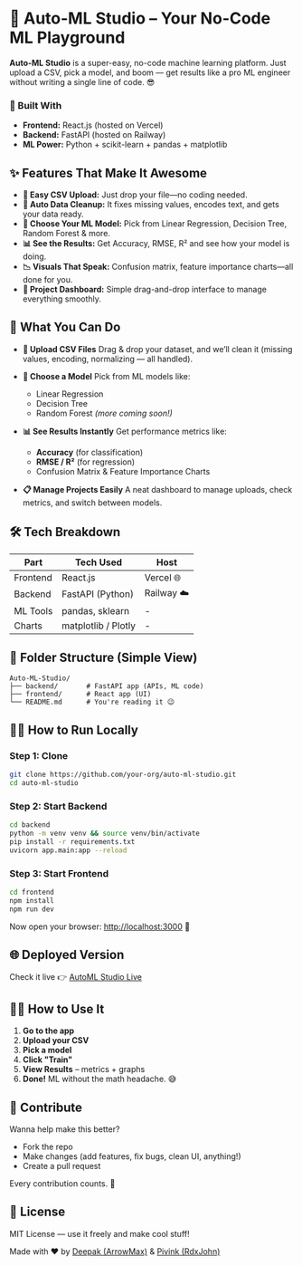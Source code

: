 # 🚀 Auto-ML Studio – Your No-Code ML Playground

**Auto-ML Studio** is a super-easy, no-code machine learning platform. Just upload a CSV, pick a model, and boom — get results like a pro ML engineer without writing a single line of code. 😎

### 🔧 Built With

* **Frontend:** React.js (hosted on Vercel)
* **Backend:** FastAPI (hosted on Railway)
* **ML Power:** Python + scikit-learn + pandas + matplotlib


## ✨ Features That Make It Awesome

* **📂 Easy CSV Upload:** Just drop your file—no coding needed.
* **🧼 Auto Data Cleanup:** It fixes missing values, encodes text, and gets your data ready.
* **🧠 Choose Your ML Model:** Pick from Linear Regression, Decision Tree, Random Forest & more.
* **📊 See the Results:** Get Accuracy, RMSE, R² and see how your model is doing.
* **📉 Visuals That Speak:** Confusion matrix, feature importance charts—all done for you.
* **📁 Project Dashboard:** Simple drag-and-drop interface to manage everything smoothly.

## 🎯 What You Can Do

* **📁 Upload CSV Files**
  Drag & drop your dataset, and we’ll clean it (missing values, encoding, normalizing — all handled).

* **🧠 Choose a Model**
  Pick from ML models like:

  * Linear Regression
  * Decision Tree
  * Random Forest
    *(more coming soon!)*

* **📊 See Results Instantly**
  Get performance metrics like:

  * **Accuracy** (for classification)
  * **RMSE / R²** (for regression)
  * Confusion Matrix & Feature Importance Charts

* **📋 Manage Projects Easily**
  A neat dashboard to manage uploads, check metrics, and switch between models.

## 🛠 Tech Breakdown

| Part     | Tech Used           | Host       |
| -------- | ------------------- | ---------- |
| Frontend | React.js            | Vercel 🌐  |
| Backend  | FastAPI (Python)    | Railway ☁️ |
| ML Tools | pandas, sklearn     | -          |
| Charts   | matplotlib / Plotly | -          |


## 📂 Folder Structure (Simple View)

```
Auto-ML-Studio/
├── backend/       # FastAPI app (APIs, ML code)
├── frontend/      # React app (UI)
└── README.md      # You're reading it 😉
```


## 🧑‍💻 How to Run Locally

### Step 1: Clone

```bash
git clone https://github.com/your-org/auto-ml-studio.git
cd auto-ml-studio
```

### Step 2: Start Backend

```bash
cd backend
python -m venv venv && source venv/bin/activate
pip install -r requirements.txt
uvicorn app.main:app --reload
```

### Step 3: Start Frontend

```bash
cd frontend
npm install
npm run dev
```

Now open your browser: [http://localhost:3000](http://localhost:3000) 🎉


## 🌐 Deployed Version

Check it live 👉 [AutoML Studio Live](https://auto-ml-studio-phi.vercel.app/)


## 🧑‍🏫 How to Use It

1. **Go to the app**
2. **Upload your CSV**
3. **Pick a model**
4. **Click "Train"**
5. **View Results** – metrics + graphs
6. **Done!** ML without the math headache. 😅


## 🤝 Contribute

Wanna help make this better?

* Fork the repo
* Make changes (add features, fix bugs, clean UI, anything!)
* Create a pull request

Every contribution counts. 💪


## 📜 License

MIT License — use it freely and make cool stuff!


Made with ❤️ by [Deepak (ArrowMax)](https://github.com/deepakcode21) & [Pivink (RdxJohn)](https://github.com/Pivink)